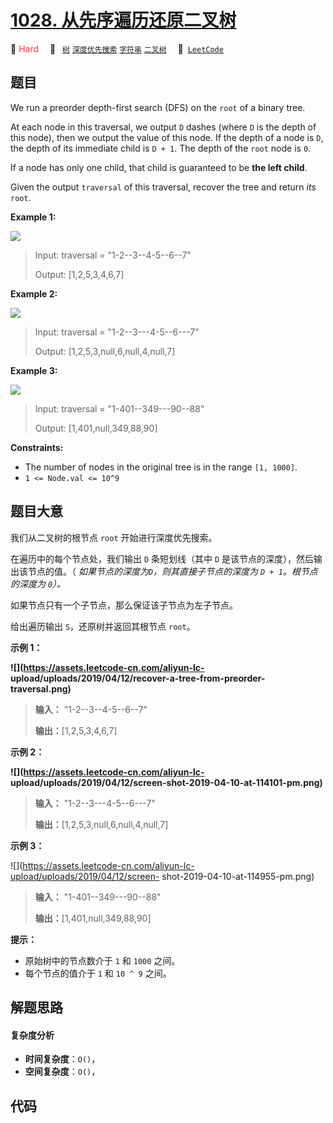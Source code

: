 # [1028. 从先序遍历还原二叉树](https://leetcode.com/problems/recover-a-tree-from-preorder-traversal)

🔴 <font color=#ff334b>Hard</font>&emsp; 🔖&ensp; [`树`](/outline/tag/tree.md) [`深度优先搜索`](/outline/tag/depth-first-search.md) [`字符串`](/outline/tag/string.md) [`二叉树`](/outline/tag/binary-tree.md)&emsp; 🔗&ensp;[`LeetCode`](https://leetcode.com/problems/recover-a-tree-from-preorder-traversal)

## 题目

We run a preorder depth-first search (DFS) on the `root` of a binary tree.

At each node in this traversal, we output `D` dashes (where `D` is the depth
of this node), then we output the value of this node.  If the depth of a node
is `D`, the depth of its immediate child is `D + 1`.  The depth of the `root`
node is `0`.

If a node has only one child, that child is guaranteed to be **the left
child**.

Given the output `traversal` of this traversal, recover the tree and return
_its_ `root`.



**Example 1:**

![](https://assets.leetcode.com/uploads/2024/09/10/recover_tree_ex1.png)

> Input: traversal = "1-2--3--4-5--6--7"
> 
> Output: [1,2,5,3,4,6,7]

**Example 2:**

![](https://assets.leetcode.com/uploads/2024/09/10/recover_tree_ex2.png)

> Input: traversal = "1-2--3---4-5--6---7"
> 
> Output: [1,2,5,3,null,6,null,4,null,7]

**Example 3:**

![](https://assets.leetcode.com/uploads/2024/09/10/recover_tree_ex3.png)

> Input: traversal = "1-401--349---90--88"
> 
> Output: [1,401,null,349,88,90]

**Constraints:**

  * The number of nodes in the original tree is in the range `[1, 1000]`.
  * `1 <= Node.val <= 10^9`


## 题目大意

我们从二叉树的根节点 `root` 开始进行深度优先搜索。

在遍历中的每个节点处，我们输出 `D` 条短划线（其中 `D` 是该节点的深度），然后输出该节点的值。（ _如果节点的深度为`D`，则其直接子节点的深度为
`D + 1`。根节点的深度为 `0`）。_

如果节点只有一个子节点，那么保证该子节点为左子节点。

给出遍历输出 `S`，还原树并返回其根节点 `root`。



**示例 1：**

**![](https://assets.leetcode-cn.com/aliyun-lc-
upload/uploads/2019/04/12/recover-a-tree-from-preorder-traversal.png)**

> 
> 
> 
> 
> 
> **输入：** "1-2--3--4-5--6--7"
> 
> **输出：**[1,2,5,3,4,6,7]
> 
> 

**示例 2：**

**![](https://assets.leetcode-cn.com/aliyun-lc-
upload/uploads/2019/04/12/screen-shot-2019-04-10-at-114101-pm.png)**

> 
> 
> 
> 
> 
> **输入：** "1-2--3---4-5--6---7"
> 
> **输出：**[1,2,5,3,null,6,null,4,null,7]
> 
> 

**示例 3：**

![](https://assets.leetcode-cn.com/aliyun-lc-upload/uploads/2019/04/12/screen-
shot-2019-04-10-at-114955-pm.png)

> 
> 
> 
> 
> 
> **输入：** "1-401--349---90--88"
> 
> **输出：**[1,401,null,349,88,90]
> 
> 



**提示：**

  * 原始树中的节点数介于 `1` 和 `1000` 之间。
  * 每个节点的值介于 `1` 和 `10 ^ 9` 之间。


## 解题思路

#### 复杂度分析

- **时间复杂度**：`O()`，
- **空间复杂度**：`O()`，

## 代码

```javascript

```